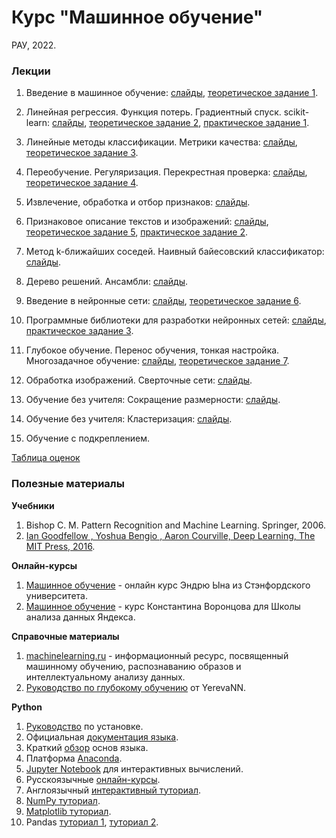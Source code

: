 # Курс "Машинное обучение"
РАУ, 2022.

### Лекции

1. Введение в машинное обучение: [слайды](https://docs.google.com/presentation/d/1-aSERO3trKOTnbc1dkjpAqNTJG2UZNsHD_hTXYSUJXw/edit?usp=sharing), [теоретическое задание 1](https://forms.gle/n4PK1FGKvc6JFZtr5).

1. Линейная регрессия. Функция потерь. Градиентный спуск. scikit-learn: [слайды](https://docs.google.com/presentation/d/1RNxkaMBy0fgribukRGiLhIDDceWxMUz3qPKfgbRted0/edit?usp=sharing), [теоретическое задание 2](https://forms.gle/1HTHy3nbqkaLr3EZ6), [практическое задание 1](https://docs.google.com/document/d/1RlezO7Dbq3ZFjAXX5RNseeTVJlQs5duSW0h8k0RFaJQ/edit?usp=sharing).

1. Линейные методы классификации. Метрики качества: [слайды](https://docs.google.com/presentation/d/1cG8Ary-Wd4HlNn1smWXI3w_GMNdSJsT19GeZs1Eepi0/edit?usp=sharing), [теоретическое задание 3](https://forms.gle/uhfPeQxBsdX4hqPKA).

1. Переобучение. Регуляризация. Перекрестная проверка: [слайды](https://docs.google.com/presentation/d/1NDxO-YnYEtugXvESODJqekLZPaDEgzQn4TeT_sc9S3Y/edit?usp=sharing), [теоретическое задание 4](https://forms.gle/cEPqWsqnHccnXtvY7).

1. Извлечение, обработка и отбор признаков: [слайды](https://docs.google.com/presentation/d/17yAu3QX5URxiXj-Qt3twTmNGgU1H1fSEqPfsGHIqVcQ/edit?usp=sharing).

1. Признаковое описание текстов и изображений: [слайды](https://docs.google.com/presentation/d/1fEl0mB5v-fywNRgSDb_-qJJUpEfmhnN-ew4empOX-WM/edit?usp=sharing), [теоретическое задание 5](https://forms.gle/6yvPeAmx2KpUoAJo7), [практическое задание 2](https://docs.google.com/document/d/1X8zU3wQDoPRLBz_qH_wtzanu9Usth5qovk00VXukZTA/edit?usp=sharing).

1. Метод k-ближайших соседей. Наивный байесовский классификатор: [слайды](https://docs.google.com/presentation/d/1JcD2A5IderCalVJUVTipQ4Hl8fqP8duxLt8n9sFx_rs/edit?usp=sharing).

1. Дерево решений. Ансамбли: [слайды](https://docs.google.com/presentation/d/1EhUA9gP4a4UaWxjR617ezcKoW9Cbb0pkhW1HQFOiCZQ/edit?usp=sharing).

1. Введение в нейронные сети: [слайды](https://docs.google.com/presentation/d/1Osi02uXNCaQoM8hMSlq74Ziw6WPXvXyi5eW2_Ke756M/edit?usp=sharing), [теоретическое задание 6](https://forms.gle/95TL5b66bPi1Wqyc8).

1. Программные библиотеки для разработки нейронных сетей: [слайды](https://docs.google.com/presentation/d/1CEwmTJXqhpuG5LuuS-In4BJeMHJr8-0Px1-rW70uk1E/edit?usp=sharing), [практическое задание 3](https://docs.google.com/document/d/1vIgWgqXatApMZ0ODMY3Cds0YMhT3lzFbag6p3d8ksC8/edit?usp=sharing).

1. Глубокое обучение. Перенос обучения, тонкая настройка. Многозадачное обучение: [слайды](https://docs.google.com/presentation/d/1ykGIn9QUWzjwU558lp9p7uvZFCWPon3Fd1c3M9nRJfc/edit?usp=sharing), [теоретическое задание 7](https://forms.gle/d4XpfP9nckSZ7QvQ6).

1. Обработка изображений. Сверточные сети: [слайды](https://docs.google.com/presentation/d/1mJO0PgSNsuLDtEuE8ywbGvPqPDp7UnN5FXeEAWl_l4I/edit?usp=sharing).

1. Обучение без учителя: Сокращение размерности: [слайды](https://docs.google.com/presentation/d/1ObkcYfb1KoDlk_e0gAWlaxJHDB8n52W5seMlVazy0Ho/edit?usp=sharing).

1. Обучение без учителя: Кластеризация: [слайды](https://docs.google.com/presentation/d/1st2l7-W9iPurY8P5kjwUgCFMN20jkXMVANpmTmJu7FY/edit?usp=sharing).

1. Обучение с подкреплением.

[Таблица оценок](https://docs.google.com/spreadsheets/d/1ZBdxUKDIlAWlzEn72AYXW79aNRzg6tx4hft73ZAJDUo/edit?usp=sharing)

### Полезные материалы

**Учебники**

1. Bishop C. M. Pattern Recognition and Machine Learning. Springer, 2006.
1. [Ian Goodfellow , Yoshua Bengio , Aaron Courville, Deep Learning, The MIT Press, 2016](https://www.deeplearningbook.org/).

**Онлайн-курсы**

1. [Машинное обучение](https://ru.coursera.org/learn/machine-learning) - онлайн курс Эндрю Ына из Стэнфордского университета.
1. [Машинное обучение](https://youtu.be/SZkrxWhI5qM) - курс Константина Воронцова для Школы анализа данных Яндекса.

**Справочные материалы**

1. [machinelearning.ru](http://www.machinelearning.ru) - информационный ресурс, посвященный машинному обучению, распознаванию образов и интеллектуальному анализу данных.
1. [Руководство по глубокому обучению](https://yerevann.com/a-guide-to-deep-learning/) от YerevaNN.

**Python**

1. [Руководство](https://realpython.com/installing-python/) по установке.
1. Официальная [документация языка](https://www.python.org/doc/).
1. Краткий [обзор](https://cs231n.github.io/python-numpy-tutorial/#python-basic) основ языка.
1. Платформа [Anaconda](https://www.anaconda.com/distribution/#download-section).
1. [Jupyter Notebook](http://math-hse.info/f/2018-19/py-polit/instruction_JN.pdf) для интерактивных вычислений.
1. Русскоязычные [онлайн-курсы](https://pythonworld.ru/kursy/free.html).
1. Англоязычный [интерактивный туториал](https://www.learnpython.org/).
1. [NumPy туториал](https://docs.scipy.org/doc/numpy-dev/user/quickstart.html).
1. [Matplotlib туториал](http://matplotlib.org/users/pyplot_tutorial.html).
1. Pandas [туториал 1](https://yadi.sk/i/pWwVPxvL3N9mX3), [туториал 2](http://pandas.pydata.org/pandas-docs/stable/tutorials.html).
